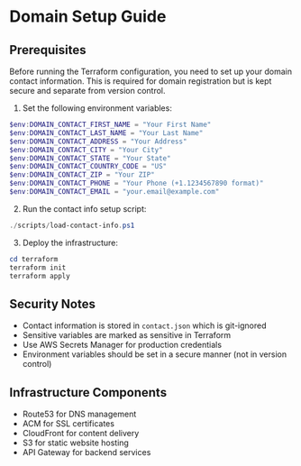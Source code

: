 # Domain Setup Guide

## Prerequisites
Before running the Terraform configuration, you need to set up your domain contact information. This is required for domain registration but is kept secure and separate from version control.

1. Set the following environment variables:
```powershell
$env:DOMAIN_CONTACT_FIRST_NAME = "Your First Name"
$env:DOMAIN_CONTACT_LAST_NAME = "Your Last Name"
$env:DOMAIN_CONTACT_ADDRESS = "Your Address"
$env:DOMAIN_CONTACT_CITY = "Your City"
$env:DOMAIN_CONTACT_STATE = "Your State"
$env:DOMAIN_CONTACT_COUNTRY_CODE = "US"
$env:DOMAIN_CONTACT_ZIP = "Your ZIP"
$env:DOMAIN_CONTACT_PHONE = "Your Phone (+1.1234567890 format)"
$env:DOMAIN_CONTACT_EMAIL = "your.email@example.com"
```

2. Run the contact info setup script:
```powershell
./scripts/load-contact-info.ps1
```

3. Deploy the infrastructure:
```powershell
cd terraform
terraform init
terraform apply
```

## Security Notes
- Contact information is stored in `contact.json` which is git-ignored
- Sensitive variables are marked as sensitive in Terraform
- Use AWS Secrets Manager for production credentials
- Environment variables should be set in a secure manner (not in version control)

## Infrastructure Components
- Route53 for DNS management
- ACM for SSL certificates
- CloudFront for content delivery
- S3 for static website hosting
- API Gateway for backend services
